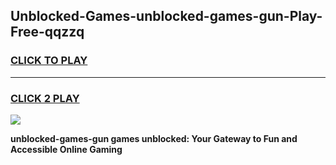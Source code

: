
## Unblocked-Games-unblocked-games-gun-Play-Free-qqzzq
<h3>
<a href="https://premium76.site?title=unblocked-games-gun&ref=18A1">CLICK TO PLAY</a></h3>
<hr>

<h3>
<a href="https://premium76.site?title=unblocked-games-gun&ref=18A1">CLICK 2 PLAY</a>
  
</h3>

<a href="https://premium76.site?title=unblocked-games-gun&ref=18A1"><img src="https://clearcache.store/games.png"></a>


**unblocked-games-gun games unblocked: Your Gateway to Fun and Accessible Online Gaming**
